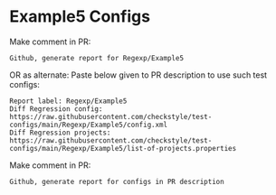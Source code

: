 # Example5 Configs
Make comment in PR:
```
Github, generate report for Regexp/Example5
```
OR as alternate:
Paste below given to PR description to use such test configs:
```
Report label: Regexp/Example5
Diff Regression config: https://raw.githubusercontent.com/checkstyle/test-configs/main/Regexp/Example5/config.xml
Diff Regression projects: https://raw.githubusercontent.com/checkstyle/test-configs/main/Regexp/Example5/list-of-projects.properties
```
Make comment in PR:
```
Github, generate report for configs in PR description
```
